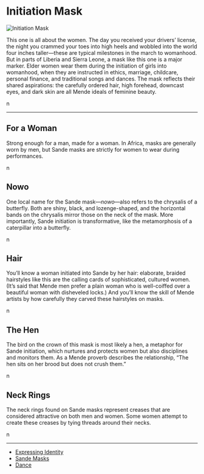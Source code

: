 # Initiation Mask
![Initiation Mask](http://api.artsmia.org/images/1937/medium.jpg)

<p>This one is all about the women. The day you received your drivers’ license, the night you crammed your toes into high heels and wobbled into the world four inches taller—these are typical milestones in the march to womanhood. But in parts of Liberia and Sierra Leone, a mask like this one is a major marker. Elder women wear them during the initiation of girls into womanhood, when they are instructed in ethics, marriage, childcare, personal finance, and traditional songs and dances. The mask reflects their shared aspirations: the carefully ordered hair, high forehead, downcast eyes, and dark skin are all Mende ideals of feminine beauty.</p>n

---

## For a Woman
<p>Strong enough for a man, made for a woman. In Africa, masks are generally worn by men, but Sande masks are strictly for women to wear during performances.</p>n

## Nowo
<p>One local name for the Sande mask—<i>nowo</i>—also refers to the chrysalis of a butterfly. Both are shiny, black, and lozenge-shaped, and the horizontal bands on the chrysalis mirror those on the neck of the mask. More importantly, Sande initiation is transformative, like the metamorphosis of a caterpillar into a butterfly.</p>n

## Hair
<p>You’ll know a woman initiated into Sande by her hair: elaborate, braided hairstyles like this are the calling cards of sophisticated, cultured women. (It’s said that Mende men prefer a plain woman who is well-coiffed over a beautiful woman with disheveled locks.) And you’ll know the skill of Mende artists by how carefully they carved these hairstyles on masks.</p>n

## The Hen
<p>The bird on the crown of this mask is most likely a hen, a metaphor for Sande initiation, which nurtures and protects women but also disciplines and monitors them. As a Mende proverb describes the relationship, “The hen sits on her brood but does not crush them.”</p>n

## Neck Rings
<p>The neck rings found on Sande masks represent creases that are considered attractive on both men and women. Some women attempt to create these creases by tying threads around their necks.</p>n

---

* [Expressing Identity](http://artsmia.github.io/griot/#/stories/382)
* [Sande Masks](http://artsmia.github.io/griot/#/stories/283)
* [Dance](http://artsmia.github.io/griot/#/stories/281)
